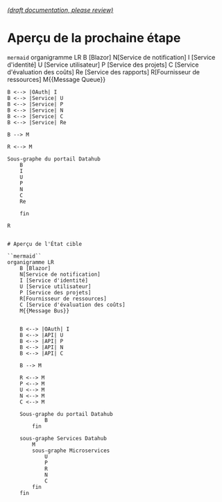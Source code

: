 [_metadata_: remarks]:- "Automatically translated with DeepL. From: /Architecture/Microservice_Architecture.md"

[_(draft documentation, please review)_](/Architecture/Microservice_Architecture.md)

# Aperçu de la prochaine étape

``mermaid``
organigramme LR
    B [Blazor]
    N[Service de notification]
    I [Service d'identité]
    U [Service utilisateur]
    P [Service des projets]
    C [Service d'évaluation des coûts]
    Re [Service des rapports]
    R[Fournisseur de ressources]
    M{{Message Queue}}


    B <--> |OAuth| I
    B <--> |Service| U
    B <--> |Service| P
    B <--> |Service| N
    B <--> |Service| C
    B <--> |Service| Re

    B --> M

    R <--> M

    Sous-graphe du portail Datahub
        B
        I
        U
        P
        N
        C
        Re

        fin

    R

```

# Aperçu de l'État cible

``mermaid``
organigramme LR
    B [Blazor]
    N[Service de notification]
    I [Service d'identité]
    U [Service utilisateur]
    P [Service des projets]
    R[Fournisseur de ressources]
    C [Service d'évaluation des coûts]
    M{{Message Bus}}


    B <--> |OAuth| I
    B <--> |API| U
    B <--> |API| P
    B <--> |API| N
    B <--> |API| C

    B --> M

    R <--> M
    P <--> M
    U <--> M
    N <--> M
    C <--> M

    Sous-graphe du portail Datahub
            B
        fin

    sous-graphe Services Datahub
        M
        sous-graphe Microservices
            U
            P
            R
            N
            C
        fin
    fin

```
